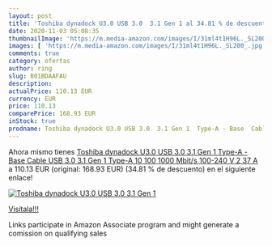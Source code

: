 ```yaml
---
layout: post
title: 'Toshiba dynadock U3.0 USB 3.0  3.1 Gen 1 al 34.81 % de descuento'
date: 2020-11-03 05:08:35
thumbnailImage: 'https://m.media-amazon.com/images/I/31ml4t1H96L._SL200_.jpg'
images: [ 'https://m.media-amazon.com/images/I/31ml4t1H96L._SL200_.jpg' ]
comments: true
category: ofertas
author: ring
slug: B01BDAAFAU
description:
actualPrice: 110.13 EUR
currency: EUR
price: 110.13
comparePrice: 168.93 EUR
inStock: true
prodname: Toshiba dynadock U3.0 USB 3.0  3.1 Gen 1  Type-A - Base  Cable  USB 3.0  3.1 Gen 1  Type-A  10 100 1000 Mbit/s  100-240 V  2 37 A 
---
```


Ahora mismo tienes [Toshiba dynadock U3.0 USB 3.0  3.1 Gen 1  Type-A - Base  Cable  USB 3.0  3.1 Gen 1  Type-A  10 100 1000 Mbit/s  100-240 V  2 37 A ](https://www.amazon.es/dp/B01BDAAFAU/?tag=tolees-21) a 110.13 EUR (original: 168.93 EUR) (34.81 %  de descuento) en el siguiente enlace!

[![Toshiba dynadock U3.0 USB 3.0  3.1 Gen 1](https://m.media-amazon.com/images/I/31ml4t1H96L._SL200_.jpg)](https://www.amazon.es/dp/B01BDAAFAU/?tag=tolees-21)

[Visítala!!!](https://www.amazon.es/dp/B01BDAAFAU/?tag=tolees-21)

Links participate in Amazon Associate program and might generate a comission on qualifying sales
